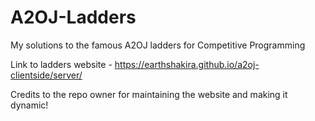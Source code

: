 # A2OJ-Ladders
My solutions to the famous A2OJ ladders for Competitive Programming

Link to ladders website - https://earthshakira.github.io/a2oj-clientside/server/

Credits to the repo owner for maintaining the website and making it dynamic!
